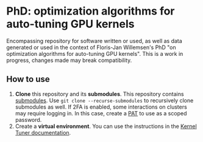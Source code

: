 # PhD: optimization algorithms for auto-tuning GPU kernels
Encompassing repository for software written or used, as well as data generated or used in the context of Floris-Jan Willemsen's PhD "on optimization algorithms for auto-tuning GPU kernels". 
This is a work in progress, changes made may break compatibility. 

## How to use
1. **Clone** this repository and its **submodules**. This repository contains [submodules](https://git-scm.com/book/nl/v2/Git-Tools-Submodules). Use `git clone --recurse-submodules` to recursively clone submodules as well. If 2FA is enabled, some interactions on clusters may require logging in. In this case, create a [PAT](https://github.com/settings/tokens) to use as a scoped password. 
2. Create a **virtual environment**. You can use the instructions in the [Kernel Tuner documentation](https://kerneltuner.github.io/kernel_tuner/stable/contributing.html#development-environment). 
